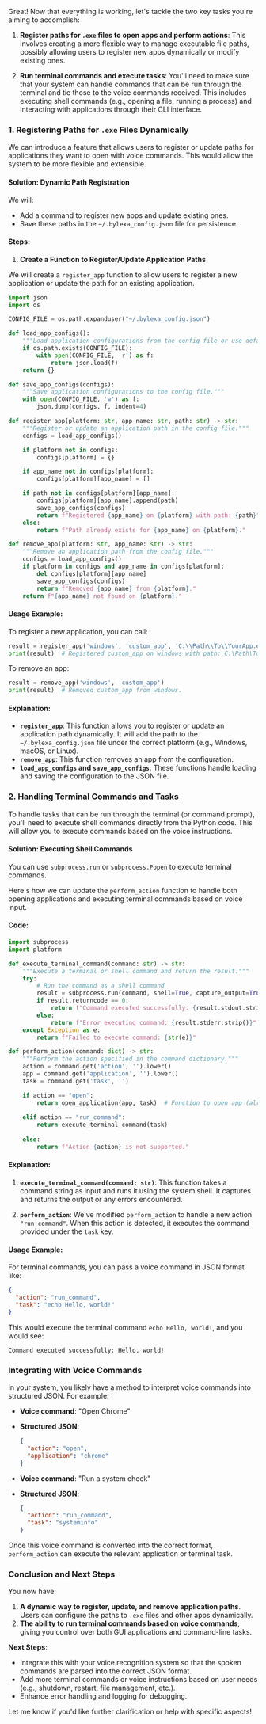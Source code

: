 Great! Now that everything is working, let's tackle the two key tasks you're aiming to accomplish:

1. **Register paths for `.exe` files to open apps and perform actions**: This involves creating a more flexible way to manage executable file paths, possibly allowing users to register new apps dynamically or modify existing ones.
   
2. **Run terminal commands and execute tasks**: You'll need to make sure that your system can handle commands that can be run through the terminal and tie those to the voice commands received. This includes executing shell commands (e.g., opening a file, running a process) and interacting with applications through their CLI interface.

### **1. Registering Paths for `.exe` Files Dynamically**

We can introduce a feature that allows users to register or update paths for applications they want to open with voice commands. This would allow the system to be more flexible and extensible.

#### **Solution: Dynamic Path Registration**

We will:
- Add a command to register new apps and update existing ones.
- Save these paths in the `~/.bylexa_config.json` file for persistence.

#### **Steps:**

1. **Create a Function to Register/Update Application Paths**

We will create a `register_app` function to allow users to register a new application or update the path for an existing application.

```python
import json
import os

CONFIG_FILE = os.path.expanduser("~/.bylexa_config.json")

def load_app_configs():
    """Load application configurations from the config file or use defaults."""
    if os.path.exists(CONFIG_FILE):
        with open(CONFIG_FILE, 'r') as f:
            return json.load(f)
    return {}

def save_app_configs(configs):
    """Save application configurations to the config file."""
    with open(CONFIG_FILE, 'w') as f:
        json.dump(configs, f, indent=4)

def register_app(platform: str, app_name: str, path: str) -> str:
    """Register or update an application path in the config file."""
    configs = load_app_configs()

    if platform not in configs:
        configs[platform] = {}

    if app_name not in configs[platform]:
        configs[platform][app_name] = []

    if path not in configs[platform][app_name]:
        configs[platform][app_name].append(path)
        save_app_configs(configs)
        return f"Registered {app_name} on {platform} with path: {path}"
    else:
        return f"Path already exists for {app_name} on {platform}."

def remove_app(platform: str, app_name: str) -> str:
    """Remove an application path from the config file."""
    configs = load_app_configs()
    if platform in configs and app_name in configs[platform]:
        del configs[platform][app_name]
        save_app_configs(configs)
        return f"Removed {app_name} from {platform}."
    return f"{app_name} not found on {platform}."
```

#### **Usage Example:**

To register a new application, you can call:

```python
result = register_app('windows', 'custom_app', 'C:\\Path\\To\\YourApp.exe')
print(result)  # Registered custom_app on windows with path: C:\Path\To\YourApp.exe
```

To remove an app:

```python
result = remove_app('windows', 'custom_app')
print(result)  # Removed custom_app from windows.
```

#### **Explanation:**

- **`register_app`**: This function allows you to register or update an application path dynamically. It will add the path to the `~/.bylexa_config.json` file under the correct platform (e.g., Windows, macOS, or Linux).
- **`remove_app`**: This function removes an app from the configuration.
- **`load_app_configs` and `save_app_configs`**: These functions handle loading and saving the configuration to the JSON file.

### **2. Handling Terminal Commands and Tasks**

To handle tasks that can be run through the terminal (or command prompt), you'll need to execute shell commands directly from the Python code. This will allow you to execute commands based on the voice instructions.

#### **Solution: Executing Shell Commands**

You can use `subprocess.run` or `subprocess.Popen` to execute terminal commands.

Here's how we can update the `perform_action` function to handle both opening applications and executing terminal commands based on voice input.

#### **Code:**

```python
import subprocess
import platform

def execute_terminal_command(command: str) -> str:
    """Execute a terminal or shell command and return the result."""
    try:
        # Run the command as a shell command
        result = subprocess.run(command, shell=True, capture_output=True, text=True)
        if result.returncode == 0:
            return f"Command executed successfully: {result.stdout.strip()}"
        else:
            return f"Error executing command: {result.stderr.strip()}"
    except Exception as e:
        return f"Failed to execute command: {str(e)}"

def perform_action(command: dict) -> str:
    """Perform the action specified in the command dictionary."""
    action = command.get('action', '').lower()
    app = command.get('application', '').lower()
    task = command.get('task', '')

    if action == "open":
        return open_application(app, task)  # Function to open app (already defined)
    
    elif action == "run_command":
        return execute_terminal_command(task)
    
    else:
        return f"Action {action} is not supported."

```

#### **Explanation:**

1. **`execute_terminal_command(command: str)`**: This function takes a command string as input and runs it using the system shell. It captures and returns the output or any errors encountered.
   
2. **`perform_action`**: We've modified `perform_action` to handle a new action `"run_command"`. When this action is detected, it executes the command provided under the `task` key.

#### **Usage Example:**

For terminal commands, you can pass a voice command in JSON format like:

```json
{
  "action": "run_command",
  "task": "echo Hello, world!"
}
```

This would execute the terminal command `echo Hello, world!`, and you would see:

```
Command executed successfully: Hello, world!
```

### **Integrating with Voice Commands**

In your system, you likely have a method to interpret voice commands into structured JSON. For example:

- **Voice command**: "Open Chrome"
- **Structured JSON**: 
   ```json
   {
     "action": "open",
     "application": "chrome"
   }
   ```

- **Voice command**: "Run a system check"
- **Structured JSON**:
   ```json
   {
     "action": "run_command",
     "task": "systeminfo"
   }
   ```

Once this voice command is converted into the correct format, `perform_action` can execute the relevant application or terminal task.

### **Conclusion and Next Steps**

You now have:

1. **A dynamic way to register, update, and remove application paths**. Users can configure the paths to `.exe` files and other apps dynamically.
2. **The ability to run terminal commands based on voice commands**, giving you control over both GUI applications and command-line tasks.

**Next Steps**:
- Integrate this with your voice recognition system so that the spoken commands are parsed into the correct JSON format.
- Add more terminal commands or voice instructions based on user needs (e.g., shutdown, restart, file management, etc.).
- Enhance error handling and logging for debugging.

Let me know if you'd like further clarification or help with specific aspects!